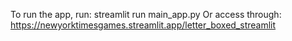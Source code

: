 To run the app, run: streamlit run main_app.py
Or access through: https://newyorktimesgames.streamlit.app/letter_boxed_streamlit
